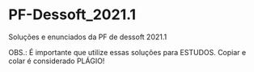 # PF-Dessoft_2021.1
Soluções e enunciados da PF de dessoft 2021.1

OBS.: É importante que utilize essas soluções para ESTUDOS. Copiar e colar é considerado PLÁGIO! 
